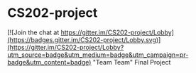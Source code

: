 # CS202-project

[![Join the chat at https://gitter.im/CS202-project/Lobby](https://badges.gitter.im/CS202-project/Lobby.svg)](https://gitter.im/CS202-project/Lobby?utm_source=badge&utm_medium=badge&utm_campaign=pr-badge&utm_content=badge)
"Team Team" Final Project
